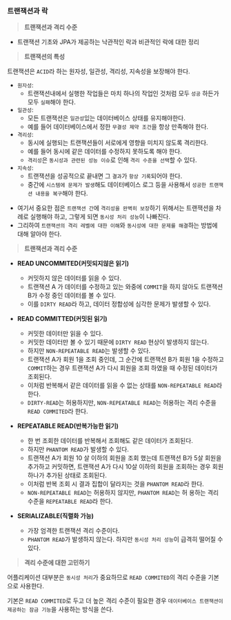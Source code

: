 ### 트랜잭션과 락

> **트랜잭션과 격리 수준**

- 트랜잭션 기초와 JPA가 제공하는 낙관적인 락과 비관적인 락에 대한 정리

> **트랜잭션의 특성**

트랜잭션은 `ACID`라 하는 원자성, 일관성, 격리성, 지속성을 보장해야 한다.

- `원자성`:
    - 트랜잭션내에서 실행한 작업들은 마치 하나의 작업인 것처럼 모두 `성공` 하든가 모두 `실패`해야 한다.
- `일관성`:
    - 모든 트랜잭션은 `일관성`있는 데이터베이스 상태를 유지해야한다.
    - 예를 들어 데이터베이스에서 정한 `무결성 제약 조건`을 항상 만족해야 한다.
- `격리성`:
    - 동시에 실행되는 트랜잭션들이 서로에게 영향을 미치지 않도록 격리한다.
    - 예를 들어 동시에 같은 데이터를 수정하지 못하도록 해야 한다.
    - `격리성`은 `동시성과 관련된 성능 이슈`로 인해 `격리 수준을 선택`할 수 있다.
- `지속성`:
    - 트랜잭션을 성공적으로 끝내면 그 `결과`가 `항상 기록`되어야 한다.
    - 중간에 `시스템에 문제가 발생`해도 데이터베이스 로그 등을 사용해서 `성공한 트랜잭션 내용을 복구`해야 한다.

* 여기서 중요한 점은 `트랜잭션 간`에 `격리성을 완벽히 보장`하기 위해서는 트랜잭션을 차례로 실행해야 하고, 그렇게 되면 `동시성 처리 성능`이 나빠진다.
* 그리하여 `트랜잭션의 격리 레벨에 대한 이해`와 `동시성에 대한 문제를 해결`하는 방법에 대해 알아야 한다.

> **트랜잭션과 격리 수준**

- **READ UNCOMMITED(커밋되지않은 읽기)**
    - 커밋하지 않은 데이터를 읽을 수 있다.
    - 트랜잭션 A 가 데이터를 수정하고 있는 와중에 `COMMIT`을 하지 않아도 트랜잭션 B가 수정 중인 데이터를 볼 수 있다.
    - 이를 `DIRTY READ`라 하고, 데이터 정합성에 심각한 문제가 발생할 수 있다.

- **READ COMMITTED(커밋된 읽기)**
    - 커밋한 데이터만 읽을 수 있다.
    - 커밋한 데이터만 볼 수 있기 때문에 `DIRTY READ` 현상이 발생하지 않는다.
    - 하지만 `NON-REPEATABLE READ`는 발생할 수 있다.
    - 트랜잭션 A가 회원 1을 조회 중인데, 그 순간에 트랜잭션 B가 회원 1을 수정하고 `COMMIT`하는 경우 트랜잭션 A가 다시 회원을 조회 하였을 때 수정된 데이터가 조회된다.
    - 이처럼 반복해서 같은 데이터를 읽을 수 없는 상태를 `NON-REPEATABLE READ`라 한다.
    - `DIRTY-READ`는 허용하지만, `NON-REPEATABLE READ`는 허용하는 격리 수준을 `READ COMMITED`라 한다.

- **REPEATABLE READ(반복가능한 읽기)**
    - 한 번 조회한 데이터를 반복해서 조회해도 같은 데이터가 조회된다.
    - 하지만 `PHANTOM READ`가 발생할 수 있다.
    - 트랜잭션 A가 회원 10 살 이하의 회원을 조회 했는데 트랜잭션 B가 5살 회원을 추가하고 커밋하면, 트랜잭션 A가 다시 10살 이하의 회원을 조회하는 경우 회원 하나가 추가된 상태로 조회된다.
    - 이처럼 반복 조회 시 결과 집합이 달라지는 것을 `PHANTOM READ`라 한다.
    - `NON-REPEATABLE READ`는 허용하지 않지만, `PHANTOM READ`는 허 용하는 격리 수준을 `REPEATABLE READ`라 한다.

- **SERIALIZABLE(직렬화 가능)**
    - 가장 엄격한 트랜잭션 격리 수준이다.
    - `PHANTOM READ`가 발생하지 않는다. 하지만 `동시성 처리 성능`이 급격히 떨어질 수 있다.

> **격리 수준에 대한 고민하기**

어플리케이션 대부분은 `동시성 처리`가 중요하므로 `READ COMMITED`의 격리 수준을 기본으로 사용한다.

기본은 `READ COMMITED`로 두고 더 높은 격리 수준이 필요한 경우 `데이터베이스 트랜잭션이 제공하는 잠금 기능`을 사용하는 방식을 쓴다.

